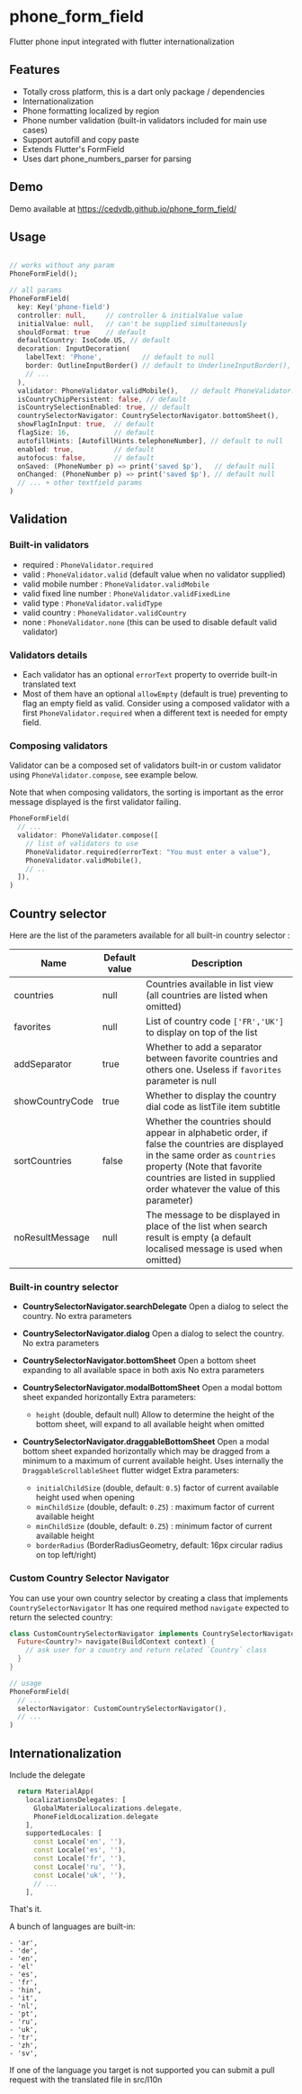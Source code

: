 # phone_form_field

Flutter phone input integrated with flutter internationalization

## Features

- Totally cross platform, this is a dart only package / dependencies
- Internationalization
- Phone formatting localized by region
- Phone number validation (built-in validators included for main use cases) 
- Support autofill and copy paste
- Extends Flutter's FormField
- Uses dart phone_numbers_parser for parsing


## Demo

Demo available at https://cedvdb.github.io/phone_form_field/


## Usage

```dart

// works without any param
PhoneFormField();

// all params
PhoneFormField(
  key: Key('phone-field')
  controller: null,     // controller & initialValue value
  initialValue: null,   // can't be supplied simultaneously
  shouldFormat: true    // default 
  defaultCountry: IsoCode.US, // default 
  decoration: InputDecoration(
    labelText: 'Phone',          // default to null
    border: OutlineInputBorder() // default to UnderlineInputBorder(),
    // ...
  ),
  validator: PhoneValidator.validMobile(),   // default PhoneValidator.valid()
  isCountryChipPersistent: false, // default
  isCountrySelectionEnabled: true, // default
  countrySelectorNavigator: CountrySelectorNavigator.bottomSheet(),
  showFlagInInput: true,  // default
  flagSize: 16,           // default
  autofillHints: [AutofillHints.telephoneNumber], // default to null
  enabled: true,          // default
  autofocus: false,       // default
  onSaved: (PhoneNumber p) => print('saved $p'),   // default null
  onChanged: (PhoneNumber p) => print('saved $p'), // default null
  // ... + other textfield params
)

```

## Validation

### Built-in validators

* required : `PhoneValidator.required`
* valid : `PhoneValidator.valid` (default value when no validator supplied)
* valid mobile number : `PhoneValidator.validMobile`
* valid fixed line number : `PhoneValidator.validFixedLine`
* valid type : `PhoneValidator.validType`
* valid country : `PhoneValidator.validCountry`
* none : `PhoneValidator.none` (this can be used to disable default valid validator)

### Validators details

* Each validator has an optional `errorText` property to override built-in translated text
* Most of them have an optional `allowEmpty` (default is true) preventing to flag an empty field as valid. Consider using a composed validator with a first `PhoneValidator.required` when a different text is needed for empty field.

### Composing validators

Validator can be a composed set of validators built-in or custom validator using `PhoneValidator.compose`, see example below.

Note that when composing validators, the sorting is important as the error message displayed is the first validator failing.

```dart
PhoneFormField(
  // ...
  validator: PhoneValidator.compose([
    // list of validators to use
    PhoneValidator.required(errorText: "You must enter a value"),
    PhoneValidator.validMobile(),
    // ..
  ]),
)
```

## Country selector

Here are the list of the parameters available for all built-in country selector :

| Name | Default value | Description |
|---|---|---|
| countries | null | Countries available in list view (all countries are listed when omitted) |
| favorites | null | List of country code `['FR','UK']` to display on top of the list |
| addSeparator | true | Whether to add a separator between favorite countries and others one. Useless if `favorites` parameter is null |
| showCountryCode | true | Whether to display the country dial code as listTile item subtitle |
| sortCountries | false | Whether the countries should appear in alphabetic order, if false the countries are displayed in the same order as `countries` property (Note that favorite countries are listed in supplied order whatever the value of this parameter) |
| noResultMessage | null | The message to be displayed in place of the list when search result is empty (a default localised message is used when omitted) |

### Built-in country selector

* **CountrySelectorNavigator.searchDelegate**
  Open a dialog to select the country.
  No extra parameters

* **CountrySelectorNavigator.dialog**
  Open a dialog to select the country.
  No extra parameters

* **CountrySelectorNavigator.bottomSheet**
  Open a bottom sheet expanding to all available space in both axis
  No extra parameters

* **CountrySelectorNavigator.modalBottomSheet**
  Open a modal bottom sheet expanded horizontally
  Extra parameters: 
    * `height` (double, default null)
       Allow to determine the height of the bottom sheet, will expand to all available height when omitted

* **CountrySelectorNavigator.draggableBottomSheet**
  Open a modal bottom sheet expanded horizontally which may be dragged from a minimum to a maximum of current available height.
  Uses internally the `DraggableScrollableSheet` flutter widget
  Extra parameters:
     * `initialChildSize` (double, default: `0.5`) factor of current available height used when opening
     * `minChildSize` (double, default: `0.Z5`) : maximum factor of current available height 
     * `minChildSize` (double, default: `0.Z5`) : minimum factor of current available height
     * `borderRadius` (BorderRadiusGeometry, default: 16px circular radius on top left/right)
    

### Custom Country Selector Navigator

You can use your own country selector by creating a class that implements `CountrySelectorNavigator`
It has one required method `navigate` expected to return the selected country:

```dart
class CustomCountrySelectorNavigator implements CountrySelectorNavigator {
  Future<Country?> navigate(BuildContext context) {
    // ask user for a country and return related `Country` class
  }
}

// usage
PhoneFormField(
  // ...
  selectorNavigator: CustomCountrySelectorNavigator(),
  // ...
)
```

## Internationalization

  Include the delegate

  ```dart
    return MaterialApp(
      localizationsDelegates: [
        GlobalMaterialLocalizations.delegate,
        PhoneFieldLocalization.delegate
      ],
      supportedLocales: [
        const Locale('en', ''),
        const Locale('es', ''),
        const Locale('fr', ''),
        const Locale('ru', ''),
        const Locale('uk', ''),
        // ...
      ],
  ```

  That's it.

  
  A bunch of languages are built-in:

    - 'ar',
    - 'de',
    - 'en',
    - 'el'
    - 'es',
    - 'fr',
    - 'hin',
    - 'it',
    - 'nl',
    - 'pt',
    - 'ru',
    - 'uk',
    - 'tr',
    - 'zh',
    - 'sv',
  
  
   If one of the language you target is not supported you can submit a
  pull request with the translated file in src/l10n
